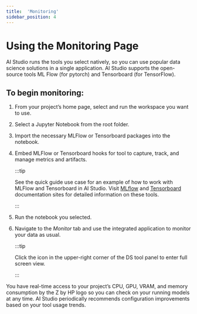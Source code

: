 ```yaml
---
title:  'Monitoring'
sidebar_position: 4
---
```


# Using the Monitoring Page 

AI Studio runs the tools you select natively, so you can use popular data science solutions in a single application. AI Studio supports the open-source tools ML Flow (for pytorch) and Tensorboard (for TensorFlow). 

## To begin monitoring:

1. From your project’s home page, select and run the workspace you want to use. 

2. Select a Jupyter Notebook from the root folder. 

3. Import the necessary MLFlow or Tensorboard packages into the notebook.

4. Embed MLFlow or Tensorboard hooks for tool to capture, track, and manage metrics and artifacts.

    :::tip
    
    See the quick guide use case for an example of how to work with MLFlow and Tensorboard in AI Studio. Visit [MLflow](https://mlflow.org/docs/latest/index.html) and [Tensorboard](https://www.tensorflow.org/tensorboard/tensorboard_in_notebooks) documentation sites for detailed information on these tools. 

    :::

5. Run the notebook you selected. 

5. Navigate to the *Monitor* tab and use the integrated application to monitor your data as usual.
    
    :::tip
    
    Click the icon in the upper-right corner of the DS tool panel to enter full screen view.
    
    :::

You have real-time access to your project’s CPU, GPU, VRAM, and memory consumption by the Z by HP logo so you can check on your running models at any time. AI Studio periodically recommends configuration improvements based on your tool usage trends.
